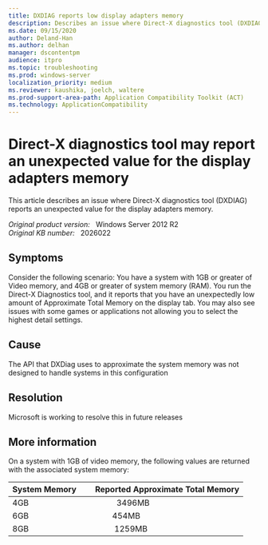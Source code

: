 ```yaml
---
title: DXDIAG reports low display adapters memory
description: Describes an issue where Direct-X diagnostics tool (DXDIAG) reports an unexpected value for the display adapters memory.
ms.date: 09/15/2020
author: Deland-Han
ms.author: delhan
manager: dscontentpm
audience: itpro
ms.topic: troubleshooting
ms.prod: windows-server
localization_priority: medium
ms.reviewer: kaushika, joelch, waltere
ms.prod-support-area-path: Application Compatibility Toolkit (ACT)
ms.technology: ApplicationCompatibility
---
```

# Direct-X diagnostics tool may report an unexpected value for the display adapters memory

This article describes an issue where Direct-X diagnostics tool (DXDIAG) reports an unexpected value for the display adapters memory.

_Original product version:_ &nbsp; Windows Server 2012 R2  
_Original KB number:_ &nbsp; 2026022

## Symptoms

Consider the following scenario:
You have a system with 1GB or greater of Video memory, and 4GB or greater of system memory (RAM).
You run the Direct-X Diagnostics tool, and it reports that you have an unexpectedly low amount of Approximate Total Memory on the display tab.
You may also see issues with some games or applications not allowing you to select the highest detail settings.

## Cause

The API that DXDiag uses to approximate the system memory was not designed to handle systems in this configuration

## Resolution

Microsoft is working to resolve this in future releases

## More information

On a system with 1GB of video memory, the following values are returned with the associated system memory:

|System Memory |    Reported Approximate Total Memory|
|--|--|
|4GB         |              3496MB|
|6GB           |            454MB|
|8GB          |             1259MB|
